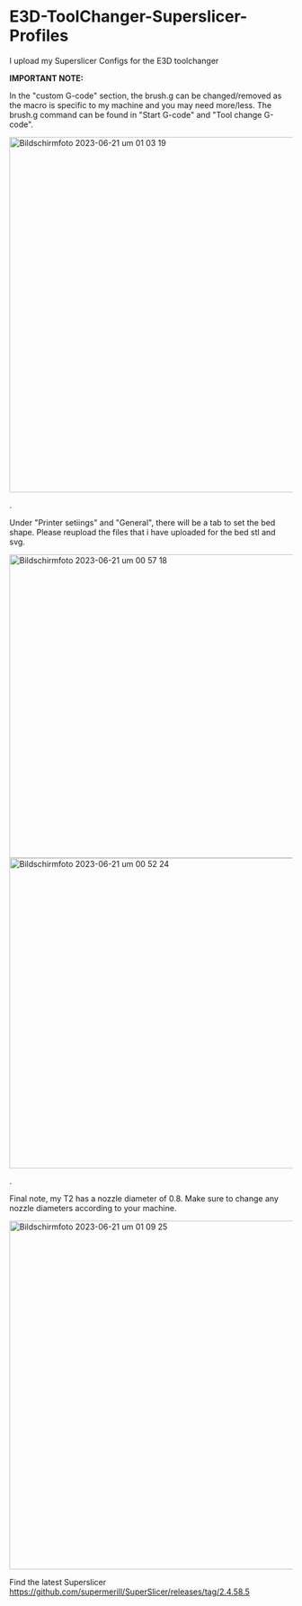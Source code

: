 # E3D-ToolChanger-Superslicer-Profiles
I upload my Superslicer Configs for the E3D toolchanger

**IMPORTANT NOTE:**

In the "custom G-code" section, the brush.g can be changed/removed as the macro is specific to my machine and you may need more/less.
The brush.g command can be found in "Start G-code" and "Tool change G-code".

<img width="631" alt="Bildschirmfoto 2023-06-21 um 01 03 19" src="https://github.com/Victini-0001/E3D-ToolChanger-Superslicer-Profiles/assets/59373347/4fe1fe1d-b65e-44cf-9b24-28262d34805c">

.


Under "Printer setiings" and "General", there will be a tab to set the bed shape. Please reupload the files that i have uploaded for the bed stl and svg.

<img width="539" alt="Bildschirmfoto 2023-06-21 um 00 57 18" src="https://github.com/Victini-0001/E3D-ToolChanger-Superslicer-Profiles/assets/59373347/a676cb7d-16f3-4bdf-983e-e65359dfb29a">

<img width="551" alt="Bildschirmfoto 2023-06-21 um 00 52 24" src="https://github.com/Victini-0001/E3D-ToolChanger-Superslicer-Profiles/assets/59373347/b336d351-5277-42c9-a769-0f42bd8b6fde">

.

Final note, my T2 has a nozzle diameter of 0.8. Make sure to change any nozzle diameters according to your machine.

<img width="619" alt="Bildschirmfoto 2023-06-21 um 01 09 25" src="https://github.com/Victini-0001/E3D-ToolChanger-Superslicer-Profiles/assets/59373347/6d74e435-7a4f-4fd8-9d2a-3b1ce65751a9">

Find the latest Superslicer
https://github.com/supermerill/SuperSlicer/releases/tag/2.4.58.5
